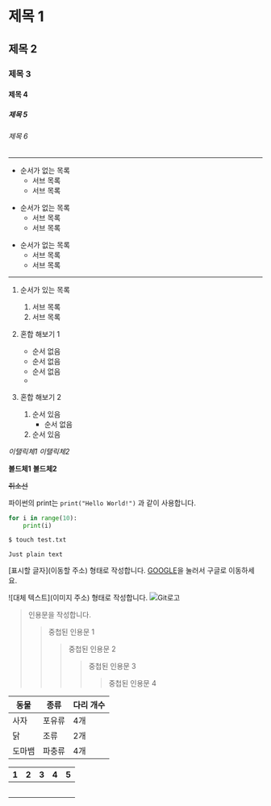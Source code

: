 # 제목 1
## 제목 2
### 제목 3
#### 제목 4
##### 제목 5
###### 제목 6

--------------------------------------------------------

- 순서가 없는 목록
	- 서브 목록
	- 서브 목록
	
+ 순서가 없는 목록
	+ 서브 목록
	+ 서브 목록
	
* 순서가 없는 목록
	* 서브 목록
	* 서브 목록
	
************************************
1. 순서가 있는 목록
	1. 서브 목록
	2. 서브 목록
	
1. 혼합 해보기 1
	- 순서 없음
	+ 순서 없음
	* 순서 없음
	* 
2. 혼합 해보기 2
	1. 순서 있음
		- 순서 없음
	2. 순서 있음

*이탤릭체1*
_이탤릭체2_

**볼드체1**
__볼드체2__

~~취소선~~

파이썬의 print는 `print("Hello World!")` 과 같이 사용합니다.

```python
for i in range(10):
	print(i)
```

```bash
$ touch test.txt
```

```
Just plain text
```
[표시할 글자](이동할 주소) 형태로 작성합니다.
[GOOGLE](https://google.com)을 눌러서 구글로 이동하세요.

![대체 텍스트](이미지 주소) 형태로 작성합니다.
![Git로고](https://git-scm.com/images/logo@2x.png)

> 인용문을 작성합니다.
> > 중첩된 인용문 1
> > > 중첩된 인용문 2
> > > > 중첩된 인용문 3
> > > >
> > > > > 중첩된 인용문 4
> > > > > 

| 동물 | 종류 | 다리 개수 |
| ------ | ------ | --------- |
| 사자 | 포유류 | 4개 |
| 닭 | 조류 | 2개 |
| 도마뱀 | 파충류 | 4개 |

| 1    | 2    | 3    | 4    | 5    |
| ---- | ---- | ---- | ---- | ---- |
|      |      |      |      |      |
|      |      |      |      |      |
|      |      |      |      |      |
|      |      |      |      |      |
|      |      |      |      |      |


